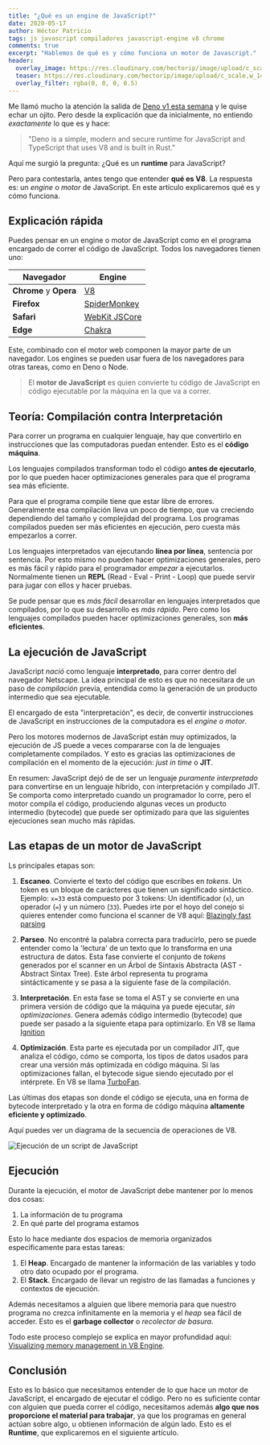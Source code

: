 ```yaml
---
title: "¿Qué es un engine de JavaScript?"
date: 2020-05-17
author: Héctor Patricio
tags: js javascript compiladores javascript-engine v8 chrome
comments: true
excerpt: "Hablemos de qué es y cómo funciona un motor de Javascript."
header:
  overlay_image: https://res.cloudinary.com/hectorip/image/upload/c_scale,w_1400/v1589701068/538FF576-00FA-4723-9142-920622E07743_djzuh4.jpg
  teaser: https://res.cloudinary.com/hectorip/image/upload/c_scale,w_1400/v1589701068/538FF576-00FA-4723-9142-920622E07743_djzuh4.jpg
  overlay_filter: rgba(0, 0, 0, 0.5)
---
```


Me llamó mucho la atención  la salida de [Deno v1 esta semana](https://deno.land/v1) y le quise echar un ojito. Pero desde la explicación que da inicialmente, no entiendo _exactamente_ lo que es y hace:

> "Deno is a simple, modern and secure runtime for JavaScript and TypeScript that uses V8 and is built in Rust."

Aquí me surgió la pregunta: ¿Qué es un **runtime** para JavaScript?

Pero para contestarla, antes tengo que entender **qué es V8**. La respuesta es: un _engine_ o _motor_ de JavaScript. En este artículo explicaremos qué es y cómo funciona.

## Explicación rápida

Puedes pensar en un engine o motor de JavaScript como en el programa encargado de correr el código de JavaScript. Todos los navegadores tienen uno:

|Navegador | Engine|
|----------|-------|
|**Chrome** y **Opera** | [V8](https://v8.dev/)|
**Firefox** | [SpiderMonkey](https://developer.mozilla.org/en-US/docs/Mozilla/Projects/SpiderMonkey)|
**Safari** | [WebKit JSCore](https://trac.webkit.org/wiki/JavaScriptCore)
**Edge** | [Chakra](https://github.com/microsoft/ChakraCore)|

Este, combinado con el motor web componen la mayor parte de un navegador. Los engines se pueden usar fuera de los navegadores para otras tareas, como en Deno o Node.

> El **motor de JavaScript** es quien convierte tu código de JavaScript en código ejecutable por la máquina en la que va a correr.

## Teoría: Compilación contra Interpretación

Para correr un programa en cualquier lenguaje, hay que convertirlo en instrucciones que las computadoras puedan entender. Esto es el **código máquina**.

Los lenguajes compilados transforman todo el código **antes de ejecutarlo**, por lo que pueden hacer optimizaciones generales para que el programa sea más eficiente.

Para que el programa compile tiene que estar libre de errores. Generalmente esa compilación lleva un poco de tiempo, que va creciendo dependiendo del tamaño y complejidad del programa. Los programas compilados pueden ser más eficientes en ejecución, pero cuesta más empezarlos a correr.

Los lenguajes interpretados van ejecutando **línea por línea**, sentencia por sentencia. Por esto mismo no pueden hacer optimizaciones generales, pero es más fácil y rápido para el programador _empezar_ a ejecutarlos. Normalmente tienen un **REPL** (Read - Eval - Print - Loop) que puede servir para jugar con ellos y hacer pruebas.

Se pude pensar que es _más fácil_ desarrollar en lenguajes interpretados que compilados, por lo que su desarrollo es _más rápido_. Pero como los lenguajes compilados pueden hacer optimizaciones generales, son **más eficientes**.

## La ejecución de JavaScript

JavaScript _nació_ como lenguaje **interpretado**, para correr dentro del navegador Netscape. La idea principal de esto es que no necesitara de un paso de _compilación_ previa, entendida como la generación de un producto intermedio que sea ejecutable.

El encargado de esta "interpretación", es decir, de convertir instrucciones de JavaScript en
instrucciones de la computadora es el _engine o motor_.

Pero los motores modernos de JavaScript están muy optimizados, la ejecución de JS puede a veces compararse con la de lenguajes completamente compilados. Y esto es gracias las optimizaciones de compilación en el momento de la ejecución: _just in time_ o **JIT**.

En resumen: JavaScript dejó de de ser un lenguaje _puramente interpretado_ para convertirse en un lenguaje híbrido, con interpretación y compilado JIT. Se comporta como interpretado cuando un programador lo corre, pero el motor compila el código, produciendo algunas veces un producto intermedio (bytecode) que puede ser optimizado para que las siguientes ejecuciones sean mucho más rápidas.

## Las etapas de un motor de JavaScript

Ls principales etapas son:

1. **Escaneo**. Convierte el texto del código que escribes en _tokens_. Un token es un bloque de carácteres que tienen un significado sintáctico. Ejemplo: `x=33` está compuesto por 3 tokens: Un identificador (`x`), un operador (`=`) y un número (`33`). Puedes irte por el hoyo del conejo si quieres entender como funciona el scanner de V8 aquí: [Blazingly fast parsing](https://v8.dev/blog/scanner)

2. **Parseo**. No encontré la palabra correcta para traducirlo, pero se puede entender como la 'lectura' de un texto que lo transforma en una estructura de datos. Esta fase convierte el conjunto de _tokens_ generados por el scanner en un Árbol de Sintaxis Abstracta (AST - Abstract Sintax Tree). Este árbol representa tu programa sintácticamente y se pasa a la siguiente fase de la compilación.

3. **Interpretación**. En esta fase se toma el AST y se convierte en una primera versión de código que la máquina ya puede ejecutar, _sin optimizaciones_. Genera además código intermedio (bytecode) que puede ser pasado a la siguiente etapa para optimizarlo. En V8 se llama [Ignition](https://medium.com/dailyjs/understanding-v8s-bytecode-317d46c94775)

4. **Optimización**. Esta parte es ejecutada por un compilador JIT, que analiza el código, cómo se comporta, los tipos de datos usados para crear una versión más optimizada en código máquina. Si las optimizaciones fallan, el bytecode sigue siendo ejecutado por el intérprete. En V8 se llama [TurboFan](https://v8.dev/docs/turbofan).

Las últimas dos etapas son donde el código se ejecuta, una en forma de bytecode interpretado y la otra en forma de código máquina **altamente eficiente y optimizado**.

Aquí puedes ver un diagrama de la secuencia de operaciones de V8.

![Ejecución de un script de JavaScript](https://res.cloudinary.com/hectorip/image/upload/v1589700777/1_ZIH_wjqDfZn6NRKsDi9mvA_wc08nl.png)

## Ejecución

Durante la ejecución, el motor de JavaScript debe mantener por lo menos dos cosas:

1. La información de tu programa
2. En qué parte del programa estamos

Esto lo hace mediante dos espacios de memoria organizados específicamente para estas tareas:

1. El **Heap**. Encargado de mantener la información de las variables y todo otro dato ocupado por el programa.
2. El **Stack**. Encargado de llevar un registro de las llamadas a funciones y contextos de ejecución.

Además necesitamos a alguien que libere memoria para que nuestro programa no crezca infinitamente en la memoria y el _heap_ sea fácil de acceder. Esto es el **garbage collector** o _recolector de basura_.

Todo este proceso complejo se explica en mayor profundidad aquí: [Visualizing memory management in V8 Engine](https://deepu.tech/memory-management-in-v8/).

## Conclusión

Esto es lo básico que necesitamos entender de lo que hace un motor de JavaScript, el encargado de ejecutar el código. Pero no es suficiente contar con alguien que pueda correr el código, necesitamos además **algo que nos proporcione el material para trabajar**, ya que los programas en general actúan sobre algo, u obtienen información de algún lado. Esto es el **Runtime**, que explicaremos en el siguiente artículo.
